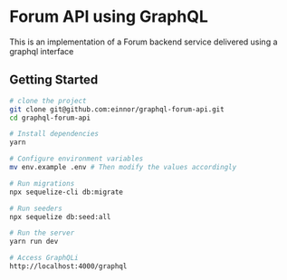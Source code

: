 Forum API using GraphQL
==================================

This is an implementation of a Forum backend service delivered using a graphql interface

Getting Started
---------------

```sh
# clone the project
git clone git@github.com:einnor/graphql-forum-api.git
cd graphql-forum-api

# Install dependencies
yarn

# Configure environment variables
mv env.example .env # Then modify the values accordingly

# Run migrations
npx sequelize-cli db:migrate

# Run seeders
npx sequelize db:seed:all

# Run the server
yarn run dev

# Access GraphQLi
http://localhost:4000/graphql
```
